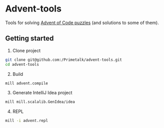# Advent-tools

Tools for solving [Advent of Code puzzles](https://adventofcode.com/) (and solutions to some of them).

## Getting started

1. Clone project

```bash
git clone git@github.com:/Primetalk/advent-tools.git
cd advent-tools
```

2. Build

```bash
mill advent.compile
```

3. Generate IntelliJ Idea project

```bash
mill mill.scalalib.GenIdea/idea
```

4. REPL

```bash
mill -i advent.repl
```

